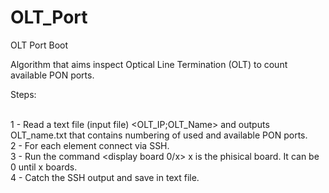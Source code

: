 # OLT_Port
OLT Port Boot

Algorithm that aims inspect Optical Line Termination (OLT) to count available PON ports.

Steps:

<br> 1 - Read a text file (input file) <OLT_IP;OLT_Name> and outputs OLT_name.txt that contains numbering of used and available PON ports.
<br> 2 - For each element <IP> connect via SSH.
<br> 3 - Run the command <display board 0/x> x is the phisical board. It can be 0 until x boards.
<br> 4 - Catch the SSH output and save in text file.
